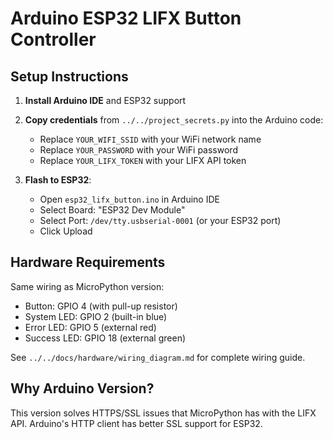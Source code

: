 # Arduino ESP32 LIFX Button Controller

## Setup Instructions

1. **Install Arduino IDE** and ESP32 support
2. **Copy credentials** from `../../project_secrets.py` into the Arduino code:
   - Replace `YOUR_WIFI_SSID` with your WiFi network name
   - Replace `YOUR_PASSWORD` with your WiFi password  
   - Replace `YOUR_LIFX_TOKEN` with your LIFX API token

3. **Flash to ESP32**:
   - Open `esp32_lifx_button.ino` in Arduino IDE
   - Select Board: "ESP32 Dev Module"
   - Select Port: `/dev/tty.usbserial-0001` (or your ESP32 port)
   - Click Upload

## Hardware Requirements

Same wiring as MicroPython version:
- Button: GPIO 4 (with pull-up resistor)
- System LED: GPIO 2 (built-in blue)
- Error LED: GPIO 5 (external red)
- Success LED: GPIO 18 (external green)

See `../../docs/hardware/wiring_diagram.md` for complete wiring guide.

## Why Arduino Version?

This version solves HTTPS/SSL issues that MicroPython has with the LIFX API. Arduino's HTTP client has better SSL support for ESP32.